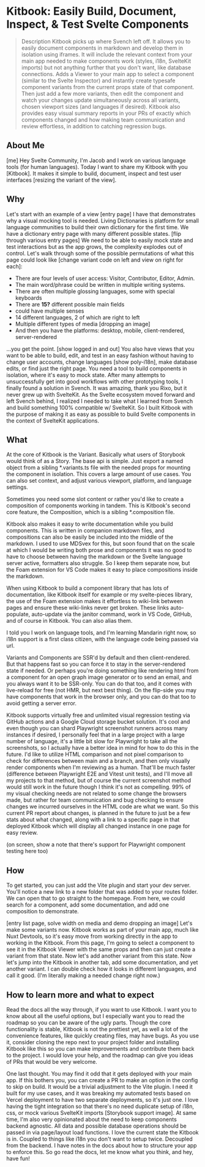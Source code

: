 # Kitbook: Easily Build, Document, Inspect, & Test Svelte Components

> Description
> Kitbook picks up where Svench left off. It allows you to easily document components in markdown and develop them in isolation using iframes. It will include the relevant context from your main app needed to make components work (styles, i18n, SvelteKit imports) but not anything further that you don't want, like database connections. Adds a Viewer to your main app to select a component (similar to the Svelte Inspector) and instantly create typesafe component variants from the current props state of that component. Then just add a few more variants, then edit the component and watch your changes update simultaneously across all variants, chosen viewport sizes (and languages if desired). Kitbook also provides easy visual summary reports in your PRs of exactly which components changed and how making team communication and review effortless, in addition to catching regression bugs.

## About Me

[me] Hey Svelte Community, I'm Jacob and I work on various language tools (for human languages). Today I want to share my Kitbook with you [Kitbook]. It makes it simple to build, document, inspect and test user interfaces [resizing the variant of the view].

## Why

Let's start with an example of a view [entry page] I have that demonstrates why a visual mocking tool is needed. Living Dictionaries is platform for small language communities to build their own dictionary for the first time. We have a dictionary entry page with many different possible states. [flip through various entry pages] We need to be able to easily mock state and test interactions but as the app grows, the complexity explodes out of control. Let's walk through some of the possible permutations of what this page could look like [change variant code on left and view on right for each]:

- There are four levels of user access: Visitor, Contributor, Editor, Admin. 
- The main word/phrase could be written in multiple writing systems.
- There are often multiple glossing languages, some with special keyboards
- There are __15?__ different possible main fields
- could have multiple senses
- 14 different languages, 2 of which are right to left
- Multiple different types of media [dropping an image]
- And then you have the platforms: desktop, mobile, client-rendered, server-rendered

...you get the point. [show logged in and out] You also have views that you want to be able to build, edit, and test in an easy fashion without having to change user accounts, change languages [show poly-i18n], make database edits, or find just the right page. You need a tool to build components in isolation, where it's easy to mock state. After many attempts to unsuccessfully get into good workflows with other prototyping tools, I finally found a solution in Svench. It was amazing, thank you Rixo, but it never grew up with SvelteKit. As the Svelte ecosystem moved forward and left Svench behind, I realized I needed to take what I learned from Svench and build something 100% compatible w/ SvelteKit. So I built Kitbook with the purpose of making it as easy as possible to build Svelte components in the context of SvelteKit applications.

## What

At the core of Kitbook is the Variant. Basically what users of Storybook would think of as a Story. The base api is simple. Just export a named object from a sibling *.variants.ts file with the needed props for mounting the component in isolation. This covers a large amount of use cases. You can also set context, and adjust various viewport, platform, and language settings.

Sometimes you need some slot content or rather you'd like to create a composition of components working in tandem. This is Kitbook's second core feature, the Composition, which is a sibling *.composition file.

Kitbook also makes it easy to write documentation while you build components. This is written in companion markdown files, and compositions can also be easily be included into the middle of the markdown. I used to use MDSvex for this, but soon found that on the scale at which I would be writing both prose and components it was no good to have to choose between having the markdown or the Svelte language server active, formatters also struggle. So I keep them separate now, but the Foam extension for VS Code makes it easy to place compositions inside the markdown.

When using Kitbook to build a component library that has lots of documentation, like Kitbook itself for example or my svelte-pieces library, the use of the Foam extension makes it effortless to wiki-link between pages and ensure these wiki-links never get broken. These links auto-populate, auto-update via the janitor command, work in VS Code, GitHub, and of course in Kitbook. You can also alias them.

I told you I work on language tools, and I'm learning Mandarin right now, so i18n support is a first class citizen, with the language code being passed via url.

Variants and Components are SSR'd by default and then client-rendered. But that happens fast so you can force it to stay in the server-rendered state if needed. Or perhaps you're doing something like rendering html from a component for an open graph image generator or to send an email, and you always want it to be SSR-only. You can do that too, and it comes with live-reload for free (not HMR, but next best thing). On the flip-side you may have components that work in the browser only, and you can do that too to avoid getting a server error.

Kitbook supports virtually free and unlimited visual regression testing via GitHub actions and a Google Cloud storage bucket solution. It's cool and even though you can shard Playwright screenshot runners across many instances if desired, I personally feel that in a large project with a large number of language, it's a little bit slow for Playwright to take all the screenshots, so I actually have a better idea in mind for how to do this in the future. I'd like to utilize HTML comparison and not pixel comparison to check for differences between main and a branch, and then only visually render components when I'm reviewing as a human. That'll be much faster (difference between Playwright E2E and Vitest unit tests), and I'll move all my projects to that method, but of course the current screenshot method would still work in the future though I think it's not as compelling. 99% of my visual checking needs are not related to some change the browsers made, but rather for team communication and bug checking to ensure changes we incurred ourselves in the HTML code are what we want. So this current PR report about changes, is planned in the future to just be a few stats about what changed, along with a link to a specific page in that deployed Kitbook which will display all changed instance in one page for easy review.

(on screen, show a note that there's support for Playwright component testing here too)

## How

To get started, you can just add the Vite plugin and start your dev server. You'll notice a new link to a new folder that was added to your routes folder. We can open that to go straight to the homepage. From here, we could search for a component, add some documentation, and add one composition to demonstrate.

[entry list page, solve width on media and demo dropping an image]
Let's make some variants now. Kitbook works as part of your main app, much like Nuxt Devtools, so it's easy move from working directly in the app to working in the Kitbook. From this page, I'm going to select a component to see it in the Kitbook Viewer with the same props and then can just create a variant from that state. Now let's add another variant from this state. Now let's jump into the Kitbook in another tab, add some documentation, and yet another variant. I can double check how it looks in different languages, and call it good. (I'm literally making a needed change right now.)

## How to learn more and what to expect

Read the docs all the way through, if you want to use Kitbook. I want you to know about all the useful options, but I especially want you to read the roadmap so you can be aware of the ugly parts. Though the core functionality is stable, Kitbook is not the prettiest yet, as well a lot of the convenience features, like quickly creating files, may have bugs. As you use it, consider cloning the repo next to your project folder and installing Kitbook like this so you can make improvements and contribute them back to the project. I would love your help, and the roadmap can give you ideas of PRs that would be very welcome.

One last thought. You may find it odd that it gets deployed with your main app. If this bothers you, you can create a PR to make an option in the config to skip on build. It would be a trivial adjustment to the Vite plugin. I need it built for my use cases, and it was breaking my automated tests based on Vercel deployment to have two separate deployments, so it's just one. I love having the tight integration so that there's no need duplicate setup of i18n, css, or mock various SvelteKit imports [Storybook support image]. At same time, I'm also very opinionated about the need to keep components backend agnostic. All data and possible database operations should be passed in via page/layout load functions. I love the current state the Kitbook is in. Coupled to things like i18n you don't want to setup twice. Decoupled from the backend. I have notes in the docs about how to structure your app to enforce this. So go read the docs, let me know what you think, and hey, have fun!
